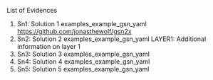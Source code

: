 
List of Evidences
 
1. Sn1: Solution 1 
   examples_example_gsn_yaml
   https://github.com/jonasthewolf/gsn2x 
2. Sn2: Solution 2 
   examples_example_gsn_yaml
   LAYER1: Additional information on layer 1 
3. Sn3: Solution 3 
   examples_example_gsn_yaml 
4. Sn4: Solution 4 
   examples_example_gsn_yaml 
5. Sn5: Solution 5 
   examples_example_gsn_yaml
